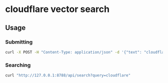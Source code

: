 # cloudflare vector search

## Usage

### Submitting

```bash
curl -X POST -H "Content-Type: application/json" -d '{"text": "cloudflare"}' "http://127.0.0.1:8788/api/submit"
```

### Searching

```bash
curl "http://127.0.0.1:8788/api/search?query=cloudflare"
```
